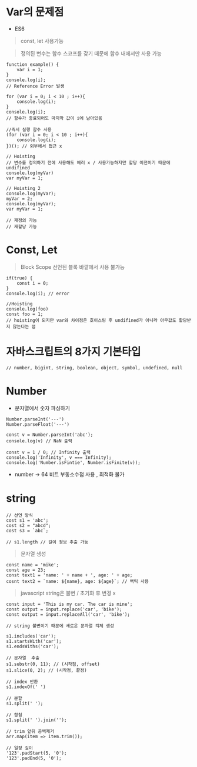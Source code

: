 # Var의 문제점

- ES6 
> const, let 사용가능

> 정의된 변수는 함수 스코프를 갖기 때문에 함수 내에서만 사용 가능

```
function example() {
    var i = 1;
}
console.log(i);
// Reference Error 발생

for (var i = 0; i < 10 ; i++){
    console.log(i);
}
console.log(i);
// 함수가 종료되어도 마지막 값이 i에 남아있음

//즉시 실행 함수 사용
(for (var i = 0; i < 10 ; i++){
    console.log(i);
})(); // 외부에서 접근 x

// Hoisting
// 변수를 정의하기 전에 사용해도 에러 x / 사용가능하지만 할당 이전이기 때문에 undifined 
console.log(myVar)
var myVar = 1;

// Hoisting 2
console.log(myVar);
myVar = 2;
console.log(myVar);
var myVar = 1;

// 재정의 가능
// 재할당 가능 
```

# Const, Let

> Block Scope
> 선언된 블록 바깥에서 사용 불가능 

```
if(true) {
    const i = 0;
}
console.log(i); // error

//Hoisting
console.log(foo)
const foo = 1;
// hoisting이 되지만 var와 차이점은 호이스팅 후 undifined가 아니라 아무값도 할당받지 않는다는 점

```


# 자바스크립트의 8가지 기본타입
```
// number, bigint, string, boolean, object, symbol, undefined, null
```


# Number

- 문자열에서 숫자 파싱하기
```
Number.parseInt('---')
Number.parseFloat('---')

const v = Number.parseInt('abc');
console.log(v) // NaN 출력 

const v = 1 / 0; // Infinity 출력 
console.log('Infinity', v === Infinity);
console.log('Number.isFintie', Number.isFinite(v));
```

- number -> 64 비트 부동소수점 사용 , 최적화 불가



# string 
```
// 선언 방식 
cost s1 = 'abc';  
cost s2 = "abcd";
cost s3 = `abc`;

// s1.length // 길이 정보 추출 가능
```

> 문자열 생성
```
const name = 'mike';
const age = 23;
const text1 = 'name: ' + name + ', age: ' + age;
cosnt text2 = `name: ${name}, age: ${age}`; // 백틱 사용
```

> javascript string은 불변 / 초기화 후 변경 x

```
const input = 'This is my car. The car is mine';
const output = input.replace('car', 'bike');
const output = input.replaceAll('car', 'bike');

// string 불변이기 때문에 새로운 문자열 객체 생성 

s1.includes('car');
s1.startsWith('car');
s1.endsWiths('car');

// 문자열  추출
s1.substr(0, 11); // (시작점, offset)
s1.slice(0, 2); // (시작점, 끝점)

// index 반환
s1.indexOf(' ') 

// 분할
s1.split(' ');

// 합침
s1.split(' ').join('');

// trim 앞뒤 공백제거
arr.map(item => item.trim());

// 일정 길이 
'123'.padStart(5, '0');
'123'.padEnd(5, '0');
```



